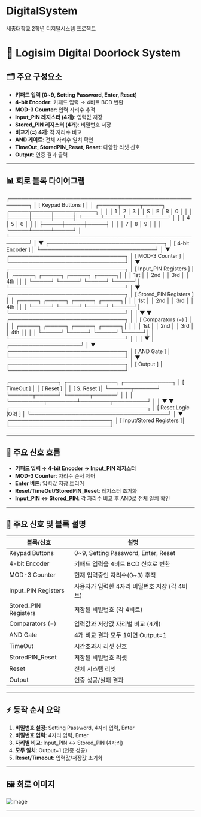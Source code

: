 # DigitalSystem
세종대학교 2학년 디지털시스템 프로젝트
# 🔐 Logisim Digital Doorlock System

## 🗂️ 주요 구성요소

- **키패드 입력 (0~9, Setting Password, Enter, Reset)**
- **4-bit Encoder**: 키패드 입력 → 4비트 BCD 변환
- **MOD-3 Counter**: 입력 자리수 추적
- **Input_PIN 레지스터 (4개)**: 입력값 저장
- **Stored_PIN 레지스터 (4개)**: 비밀번호 저장
- **비교기(=) 4개**: 각 자리수 비교
- **AND 게이트**: 전체 자리수 일치 확인
- **TimeOut, StoredPIN_Reset, Reset**: 다양한 리셋 신호
- **Output**: 인증 결과 출력

---

## 📊 회로 블록 다이어그램

┌───────────────────────────────────────────────────────┐
│                  [ Keypad Buttons ]                   │
│   ┌─────┬─────┬─────┐     ┌─────┬─────┬─────┬─────┐   │
│   │  1  │  2  │  3  │     │  S  │  E  │  R  │  0  │   │
│   ├─────┼─────┼─────┤     └─────┴─────┴─────┴─────┘   │
│   │  4  │  5  │  6  │                                 │
│   ├─────┼─────┼─────┤                                 │
│   │  7  │  8  │  9  │                                 │
│   └─────┴─────┴─────┘                                 │
└───────────────────────────────────────────────────────┘
                                │
                                ▼
                ┌───────────────────────────────┐
                │      [ 4-bit Encoder ]        │
                └───────────────────────────────┘
                                │
                                ▼
                ┌───────────────────────────────┐
                │      [ MOD-3 Counter ]        │
                └───────────────────────────────┘
                                │
                                ▼
                ┌───────────────────────────────┐
                │   [ Input_PIN Registers ]     │
                │ ┌─────┐ ┌─────┐ ┌─────┐ ┌─────┐│
                │ │ 1st │ │ 2nd │ │ 3rd │ │ 4th ││
                │ └─────┘ └─────┘ └─────┘ └─────┘│
                └───────────────────────────────┘
                                │
                                ▼
                ┌───────────────────────────────┐
                │    [ Stored_PIN Registers ]   │
                │ ┌─────┐ ┌─────┐ ┌─────┐ ┌─────┐│
                │ │ 1st │ │ 2nd │ │ 3rd │ │ 4th ││
                │ └─────┘ └─────┘ └─────┘ └─────┘│
                └───────────────────────────────┘
                │                   │
                ▼                   ▼
┌───────────────────────────────┐   │
│      [ Comparators (=) ]      │   │
│ ┌─────┐ ┌─────┐ ┌─────┐ ┌─────┐│   │
│ │ 1st │ │ 2nd │ │ 3rd │ │ 4th ││   │
│ └─────┘ └─────┘ └─────┘ └─────┘│   │
└───────────────────────────────┘   │
                │                   │
                ▼                   │
                ┌───────────────────┘
                │
                ▼
                ┌───────────────────────────────┐
                │       [ AND Gate ]            │
                └───────────────────────────────┘
                                │
                                ▼
                ┌───────────────────────────────┐
                │         [ Output ]            │
                └───────────────────────────────┘

┌─────────────┐    ┌─────────────┐    ┌─────────────┐
│ [ TimeOut ] │    │ [ Reset ]   │    │ [ S. Reset ]│
└──────┬──────┘    └──────┬──────┘    └──────┬──────┘
       │                  │                  │
       └─────────┬────────┴────────┬─────────┘
                 │                 │
                 ▼                 ▼
      ┌─────────────────────────────────────┐
      │      [ Reset Logic (OR) ]           │
      └─────────────────────────────────────┘
                        │
                        ▼
            ┌───────────────────────────┐
            │ [ Input/Stored Registers ]│
            └───────────────────────────┘

---

## 🔗 주요 신호 흐름

- **키패드 입력 → 4-bit Encoder → Input_PIN 레지스터**
- **MOD-3 Counter**: 자리수 순서 제어
- **Enter 버튼**: 입력값 저장 트리거
- **Reset/TimeOut/StoredPIN_Reset**: 레지스터 초기화
- **Input_PIN ↔ Stored_PIN**: 각 자리수 비교 후 AND로 전체 일치 확인

---

## 📝 주요 신호 및 블록 설명

| 블록/신호          | 설명                                                  |
|--------------------|------------------------------------------------------|
| Keypad Buttons     | 0~9, Setting Password, Enter, Reset                  |
| 4-bit Encoder      | 키패드 입력을 4비트 BCD 신호로 변환                   |
| MOD-3 Counter      | 현재 입력중인 자리수(0~3) 추적                        |
| Input_PIN Registers| 사용자가 입력한 4자리 비밀번호 저장 (각 4비트)        |
| Stored_PIN Registers| 저장된 비밀번호 (각 4비트)                           |
| Comparators (=)    | 입력값과 저장값 자리별 비교 (4개)                     |
| AND Gate           | 4개 비교 결과 모두 1이면 Output=1                     |
| TimeOut            | 시간초과시 리셋 신호                                  |
| StoredPIN_Reset    | 저장된 비밀번호 리셋                                  |
| Reset              | 전체 시스템 리셋                                      |
| Output             | 인증 성공/실패 결과                                   |

---

## ⚡ 동작 순서 요약

1. **비밀번호 설정**: Setting Password, 4자리 입력, Enter
2. **비밀번호 입력**: 4자리 입력, Enter
3. **자리별 비교**: Input_PIN ↔ Stored_PIN (4자리)
4. **모두 일치**: Output=1 (인증 성공)
5. **Reset/Timeout**: 입력값/저장값 초기화

---

## 🖼️ 회로 이미지
![image](https://github.com/user-attachments/assets/1b36bf94-1291-4c1e-a2e0-c0c4469f6dca)


---

